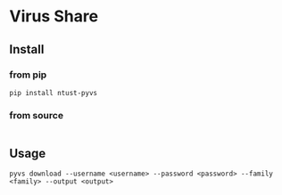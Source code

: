# Virus Share

## Install

### from pip
```shell
pip install ntust-pyvs
```

### from source
```shell
```

## Usage
```shell
pyvs download --username <username> --password <password> --family <family> --output <output>
```